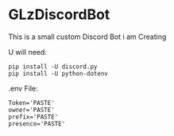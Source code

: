 # GLzDiscordBot

This is a small custom Discord Bot i am Creating

U will need:
  ```
  pip install -U discord.py 
  pip install -U python-dotenv
  ```
  
  .env File:
  ```
  Token='PASTE'
  owner='PASTE'
  prefix='PASTE'
  presence='PASTE'
```
